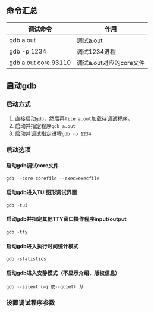 ## 命令汇总
|调试命令|作用|
|---|---|
|gdb a.out|调试a.out|
|gdb -p 1234|调试1234进程|
|gdb a.out core.93110|调试a.out对应的core文件|

## 启动gdb

### 启动方式
1. 直接启动`gdb`，然后再`file a.out`加载待调试程序。
2. 启动并指定程序`gdb a.out`
3. 启动并调试指定进程`gdb -p 1234`

### 启动选项
#### 启动gdb调试core文件
`gdb --core corefile --exec=execfile`

#### 启动gdb进入TUI图形调试界面
`gdb -tui`

#### 启动gdb并指定其他TTY窗口操作程序input/output
`gdb -tty`

#### 启动gdb进入执行时间统计模式
`gdb -statistics`

#### 启动gdb进入安静模式（不显示介绍、版权信息）
`gdb --silent（-q 或--quiet）` //

### 设置调试程序参数
